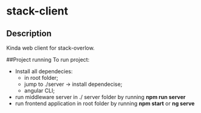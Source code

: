 # stack-client

## Description

Kinda web client for stack-overlow.

##Project running
To run project:
- Install all dependecies:
  - in root folder;
  - jump to ./server -> install dependecise;
  - angular CLI;
- run middleware server in ./ server folder by running **npm run server**
- run frontend application in root folder by running **npm start** or **ng serve**
